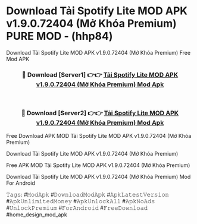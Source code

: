 # Download Tải Spotify Lite MOD APK v1.9.0.72404 (Mở Khóa Premium) PURE MOD - (hhp84)
Download Tải Spotify Lite MOD APK v1.9.0.72404 (Mở Khóa Premium) Free Mod APK

<div align="center">
<h3>🔴 Download [Server1] 👉👉 <a href="https://apk-comot.site?title=Tải_Spotify_Lite_MOD_APK_v1.9.0.72404_(Mở_Khóa_Premium)">Tải Spotify Lite MOD APK v1.9.0.72404 (Mở Khóa Premium) Mod Apk</a></h3><br>

<h3>🔴 Download [Server2] 👉👉 <a href="https://apk-comot.site?title=Tải_Spotify_Lite_MOD_APK_v1.9.0.72404_(Mở_Khóa_Premium)">Tải Spotify Lite MOD APK v1.9.0.72404 (Mở Khóa Premium) Mod Apk</a></h3>
</div>


Free Download APK MOD Tải Spotify Lite MOD APK v1.9.0.72404 (Mở Khóa Premium)

Download Tải Spotify Lite MOD APK v1.9.0.72404 (Mở Khóa Premium) 

Free APK MOD Tải Spotify Lite MOD APK v1.9.0.72404 (Mở Khóa Premium) 

Download Tải Spotify Lite MOD APK v1.9.0.72404 (Mở Khóa Premium) Mod For Android

𝚃𝚊𝚐𝚜: #𝙼𝚘𝚍𝙰𝚙𝚔 #𝙳𝚘𝚠𝚗𝚕𝚘𝚊𝚍𝙼𝚘𝚍𝙰𝚙𝚔 #𝙰𝚙𝚔𝙻𝚊𝚝𝚎𝚜𝚝𝚅𝚎𝚛𝚜𝚒𝚘𝚗 #𝙰𝚙𝚔𝚄𝚗𝚕𝚒𝚖𝚒𝚝𝚎𝚍𝙼𝚘𝚗𝚎𝚢 #𝙰𝚙𝚔𝚄𝚗𝚕𝚘𝚌𝚔𝙰𝚕𝚕 #𝙰𝚙𝚔𝙽𝚘𝙰𝚍𝚜 #𝚄𝚗𝚕𝚘𝚌𝚔𝙿𝚛𝚎𝚖𝚒𝚞𝚖 #𝙵𝚘𝚛𝙰𝚗𝚍𝚛𝚘𝚒𝚍 #𝙵𝚛𝚎𝚎𝙳𝚘𝚠𝚗𝚕𝚘𝚊𝚍 #home_design_mod_apk